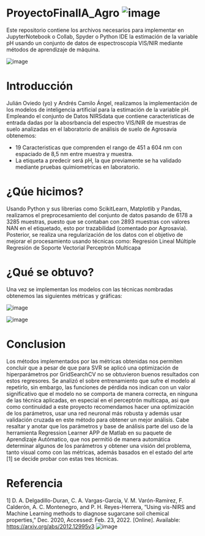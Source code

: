 # ProyectoFinalIA_Agro ![image](https://user-images.githubusercontent.com/47205790/171818497-97b03c0f-3a4e-40bc-b5eb-5fe30736b395.png)

Este repositorio contiene los archivos necesarios para implementar en JupyterNotebook o Collab, Spyder o Python IDE la estimación de la variable pH usando un conjunto de datos de espectroscopía VIS/NIR mediante métodos de aprendizaje de máquina.

![image](https://user-images.githubusercontent.com/47205790/171818519-2ab76fb4-1712-407c-8df6-96bc4580ea84.png)

# Introducción
Julián Oviedo (yo) y Andrés Camilo Ángel, realizamos la implementación de los modelos de inteligencia artificial para la estimación de la variable pH. Empleando el conjunto de Datos NIRSdata que contiene caracteristicas de entrada dadas por la abosrbancia del espectro VIS/NIR de muestras de suelo analizadas en el laboratorio de análisis de suelo de Agrosavia obtenemos: 
 - 19 Caracteristicas que comprenden el rango de 451 a 604 nm con espaciado de 8,5 nm  entre muestra y muestra.
 -  La etiqueta a predecir será pH, la que previamente se ha validado mediante pruebas quimiometricas en laboratorio.

# ¿Qúe hicimos?

Usando Python y sus librerias como ScikitLearn, Matplotlib y Pandas, realizamos el preprocesamiento del conjunto de datos pasando de 6178 a 3285 muestras, puesto que se contaban con 2893 muestras con valores NAN en el etiquetado, esto por trazabilidad (comentado por Agrosavia). Posterior, se realiza una regularización de los datos con el objetivo de mejorar el procesamiento usando técnicas como: 
Regresión Lineal Múltiple
Regresión de Soporte Vectorial
Perceptrón Multicapa

# ¿Qué se obtuvo?

Una vez se implementan los modelos con las técnicas nombradas obtenemos las siguientes métricas y gráficas:

![image](https://user-images.githubusercontent.com/47205790/171812137-0fd0c5e8-f3d9-491e-8455-8ee8b106bc74.png)

![image](https://user-images.githubusercontent.com/47205790/171816392-97e37a11-f227-4618-91d6-74808a97cbc1.png)

# Conclusion

Los métodos implementados por las métricas obtenidas nos permiten concluir que a pesar de que para SVR se aplicó una optimización de hiperparámetros por GridSearchCV no se obtuvieron buenos resultados con estos regresores. Se analizó el sobre entrenamiento que sufre el modelo al repetirlo, sin embargo, las funciones de pérdida nos indican con un valor significativo que el modelo no se comporta de manera correcta, en ninguna de las técnica aplicadas, en especial en el perceptrón multicapa, asi que como continuidad a este proyecto recomendamos hacer una optimización de los parámetros, usar una red neuronal más robusta y además usar validación cruzada en este método para obtener un mejor análisis. 
Cabe resaltar y anotar que los parámetros y base de análisis parte del uso de la herramienta Regression Learner APP de Matlab en su paquete de Aprendizaje Autómatico, que nos permitió de manera automática determinar algunos de los parámetros y obtener una visión del problema, tanto visual como con las métricas, además basados en el estado del arte [1] se decide probar con estas tres técnicas.

# Referencia
1]	D. A. Delgadillo-Duran, C. A. Vargas-García, V. M. Varón-Ramírez, F. Calderón, A. C. Montenegro, and P. H. Reyes-Herrera, “Using vis-NIRS and Machine Learning methods to diagnose sugarcane soil chemical properties,” Dec. 2020, Accessed: Feb. 23, 2022. [Online]. Available: https://arxiv.org/abs/2012.12995v3
![image](https://user-images.githubusercontent.com/47205790/171818435-9d026a0b-b80e-4605-976c-6727aeba9ef5.png)





